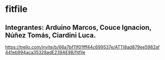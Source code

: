 # fitfile
## Integrantes: Arduino Marcos, Couce Ignacion, Núñez Tomás, Ciardini Luca.
https://trello.com/invite/b/66a7bf11f01fff44c699537e/ATTI8ad879ee5982af441eb994aca35328adE239AE9B/fitfile
